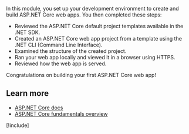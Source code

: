 In this module, you set up your development environment to create and build ASP.NET Core web apps. You then completed these steps:

- Reviewed the ASP.NET Core default project templates available in the .NET SDK.
- Created an ASP.NET Core web app project from a template using the .NET CLI (Command Line Interface).
- Examined the structure of the created project.
- Ran your web app locally and viewed it in a browser using HTTPS.
- Reviewed how the web app is served.

Congratulations on building your first ASP.NET Core web app!

## Learn more

- [ASP.NET Core docs](/aspnet/core)
- [ASP.NET Core fundamentals overview](/aspnet/core/fundamentals)


[!include[](../../../includes/dotnet-summary.md)]
